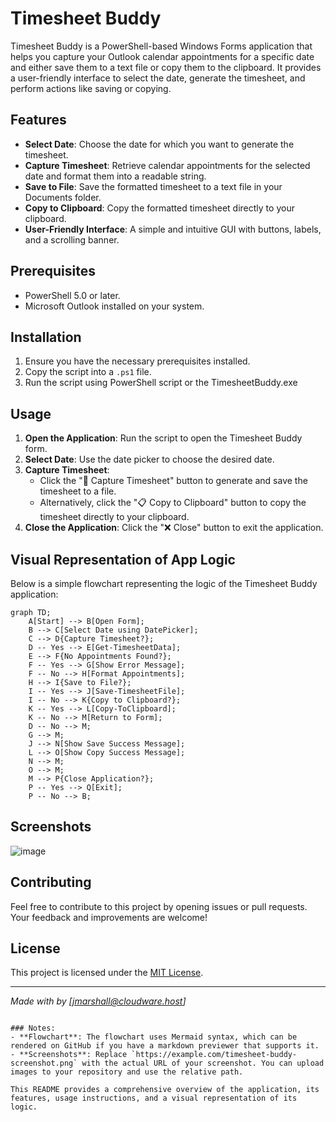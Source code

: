 # Timesheet Buddy

Timesheet Buddy is a PowerShell-based Windows Forms application that helps you capture your Outlook calendar appointments for a specific date and either save them to a text file or copy them to the clipboard. It provides a user-friendly interface to select the date, generate the timesheet, and perform actions like saving or copying.

## Features
- **Select Date**: Choose the date for which you want to generate the timesheet.
- **Capture Timesheet**: Retrieve calendar appointments for the selected date and format them into a readable string.
- **Save to File**: Save the formatted timesheet to a text file in your Documents folder.
- **Copy to Clipboard**: Copy the formatted timesheet directly to your clipboard.
- **User-Friendly Interface**: A simple and intuitive GUI with buttons, labels, and a scrolling banner.

## Prerequisites
- PowerShell 5.0 or later.
- Microsoft Outlook installed on your system.

## Installation
1. Ensure you have the necessary prerequisites installed.
2. Copy the script into a `.ps1` file.
3. Run the script using PowerShell script or the TimesheetBuddy.exe

## Usage
1. **Open the Application**: Run the script to open the Timesheet Buddy form.
2. **Select Date**: Use the date picker to choose the desired date.
3. **Capture Timesheet**:
   - Click the "📄 Capture Timesheet" button to generate and save the timesheet to a file.
   - Alternatively, click the "📋 Copy to Clipboard" button to copy the timesheet directly to your clipboard.
4. **Close the Application**: Click the "❌ Close" button to exit the application.

## Visual Representation of App Logic

Below is a simple flowchart representing the logic of the Timesheet Buddy application:

```mermaid
graph TD;
    A[Start] --> B[Open Form];
    B --> C[Select Date using DatePicker];
    C --> D{Capture Timesheet?};
    D -- Yes --> E[Get-TimesheetData];
    E --> F{No Appointments Found?};
    F -- Yes --> G[Show Error Message];
    F -- No --> H[Format Appointments];
    H --> I{Save to File?};
    I -- Yes --> J[Save-TimesheetFile];
    I -- No --> K{Copy to Clipboard?};
    K -- Yes --> L[Copy-ToClipboard];
    K -- No --> M[Return to Form];
    D -- No --> M;
    G --> M;
    J --> N[Show Save Success Message];
    L --> O[Show Copy Success Message];
    N --> M;
    O --> M;
    M --> P{Close Application?};
    P -- Yes --> Q[Exit];
    P -- No --> B;
```

## Screenshots

![image](https://github.com/user-attachments/assets/1525d343-1165-4e98-9f92-b42c8c20ab55)


## Contributing
Feel free to contribute to this project by opening issues or pull requests. Your feedback and improvements are welcome!

## License
This project is licensed under the [MIT License](LICENSE).

---

*Made with by [jmarshall@cloudware.host]*
```

### Notes:
- **Flowchart**: The flowchart uses Mermaid syntax, which can be rendered on GitHub if you have a markdown previewer that supports it.
- **Screenshots**: Replace `https://example.com/timesheet-buddy-screenshot.png` with the actual URL of your screenshot. You can upload images to your repository and use the relative path.

This README provides a comprehensive overview of the application, its features, usage instructions, and a visual representation of its logic.
